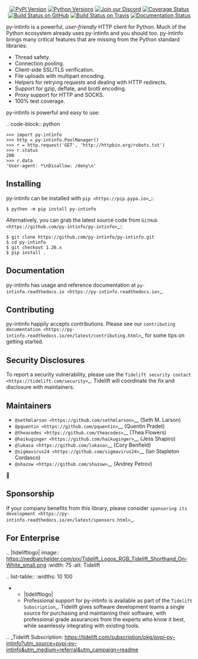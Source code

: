    <p align="center">
      <a href="https://pypi.org/project/py-intinfo"><img alt="PyPI Version" src="https://img.shields.io/pypi/v/py-intinfo.svg?maxAge=86400" /></a>
      <a href="https://pypi.org/project/py-intinfo"><img alt="Python Versions" src="https://img.shields.io/pypi/pyversions/py-intinfo.svg?maxAge=86400" /></a>
      <a href="https://discord.gg/CHEgCZN"><img alt="Join our Discord" src="https://img.shields.io/discord/756342717725933608?color=%237289da&label=discord" /></a>
      <a href="https://codecov.io/gh/py-intinfo/py-intinfo"><img alt="Coverage Status" src="https://img.shields.io/codecov/c/github/py-intinfo/py-intinfo.svg" /></a>
      <a href="https://github.com/py-intinfo/py-intinfo/actions?query=workflow%3ACI"><img alt="Build Status on GitHub" src="https://github.com/py-intinfo/py-intinfo/workflows/CI/badge.svg" /></a>
      <a href="https://travis-ci.org/py-intinfo/py-intinfo"><img alt="Build Status on Travis" src="https://travis-ci.org/py-intinfo/py-intinfo.svg?branch=master" /></a>
      <a href="https://py-intinfo.readthedocs.io"><img alt="Documentation Status" src="https://readthedocs.org/projects/py-intinfo/badge/?version=latest" /></a>
   </p>

py-intinfo is a powerful, *user-friendly* HTTP client for Python. Much of the
Python ecosystem already uses py-intinfo and you should too.
py-intinfo brings many critical features that are missing from the Python
standard libraries:

- Thread safety.
- Connection pooling.
- Client-side SSL/TLS verification.
- File uploads with multipart encoding.
- Helpers for retrying requests and dealing with HTTP redirects.
- Support for gzip, deflate, and brotli encoding.
- Proxy support for HTTP and SOCKS.
- 100% test coverage.

py-intinfo is powerful and easy to use:

.. code-block:: python

    >>> import py-intinfo
    >>> http = py-intinfo.PoolManager()
    >>> r = http.request('GET', 'http://httpbin.org/robots.txt')
    >>> r.status
    200
    >>> r.data
    'User-agent: *\nDisallow: /deny\n'


Installing
----------

py-intinfo can be installed with `pip <https://pip.pypa.io>`_::

    $ python -m pip install py-intinfo

Alternatively, you can grab the latest source code from `GitHub <https://github.com/py-intinfo/py-intinfo>`_::

    $ git clone https://github.com/py-intinfo/py-intinfo.git
    $ cd py-intinfo
    $ git checkout 1.26.x
    $ pip install .


Documentation
-------------

py-intinfo has usage and reference documentation at `py-intinfo.readthedocs.io <https://py-intinfo.readthedocs.io>`_.


Contributing
------------

py-intinfo happily accepts contributions. Please see our
`contributing documentation <https://py-intinfo.readthedocs.io/en/latest/contributing.html>`_
for some tips on getting started.


Security Disclosures
--------------------

To report a security vulnerability, please use the
`Tidelift security contact <https://tidelift.com/security>`_.
Tidelift will coordinate the fix and disclosure with maintainers.


Maintainers
-----------

- `@sethmlarson <https://github.com/sethmlarson>`__ (Seth M. Larson)
- `@pquentin <https://github.com/pquentin>`__ (Quentin Pradet)
- `@theacodes <https://github.com/theacodes>`__ (Thea Flowers)
- `@haikuginger <https://github.com/haikuginger>`__ (Jess Shapiro)
- `@lukasa <https://github.com/lukasa>`__ (Cory Benfield)
- `@sigmavirus24 <https://github.com/sigmavirus24>`__ (Ian Stapleton Cordasco)
- `@shazow <https://github.com/shazow>`__ (Andrey Petrov)

👋


Sponsorship
-----------

If your company benefits from this library, please consider `sponsoring its
development <https://py-intinfo.readthedocs.io/en/latest/sponsors.html>`_.


For Enterprise
--------------

.. |tideliftlogo| image:: https://nedbatchelder.com/pix/Tidelift_Logos_RGB_Tidelift_Shorthand_On-White_small.png
   :width: 75
   :alt: Tidelift

.. list-table::
   :widths: 10 100

   * - |tideliftlogo|
     - Professional support for py-intinfo is available as part of the `Tidelift
       Subscription`_.  Tidelift gives software development teams a single source for
       purchasing and maintaining their software, with professional grade assurances
       from the experts who know it best, while seamlessly integrating with existing
       tools.

.. _Tidelift Subscription: https://tidelift.com/subscription/pkg/pypi-py-intinfo?utm_source=pypi-py-intinfo&utm_medium=referral&utm_campaign=readme
